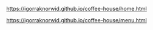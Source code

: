 https://igorraknorwid.github.io/coffee-house/home.html

https://igorraknorwid.github.io/coffee-house/menu.html
